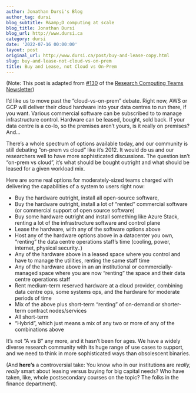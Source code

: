 ```yaml
---
author: Jonathan Dursi's Blog
author_tag: dursi
blog_subtitle: R&amp;D computing at scale
blog_title: Jonathan Dursi
blog_url: http://www.dursi.ca
category: dursi
date: '2022-07-16 00:00:00'
layout: post
original_url: http://www.dursi.ca/post/buy-and-lease-copy.html
slug: buy-and-lease-not-cloud-vs-on-prem
title: Buy and Lease, not Cloud vs On-Prem
---
```


<p>(Note: This post is adapted from <a href="https://www.researchcomputingteams.org/newsletter_issues/0130">#130</a> of the <a href="https://www.researchcomputingteams.org">Research Computing Teams Newsletter</a>)</p>


<p>I’d like us to move past the “cloud-vs-on-prem” debate.  Right now, AWS or GCP will deliver their cloud hardware into your data centres to run there, if you want.  Various commercial software can be subscribed to to manage infrastructure control.  Hardware can be leased, bought, sold back.  If your data centre is a co-lo, so the premises aren’t yours, is it really on premises?  And…</p>


<p>There’s a whole spectrum of options available today, and our community is still debating “on-prem vs cloud” like it’s 2012.  It would do us and our researchers well to have more sophisticated discussions.  The question isn’t “on-prem vs cloud”, it’s what should be bought outright and what should be leased for a given workload mix.</p>


<p>Here are some real options for moderately-sized teams charged with delivering the capabilities of a system to users right now:</p>


<ul>
  <li>Buy the hardware outright, install all open-source software,</li>
  <li>Buy the hardware outright, install a lot of “rented” commercial software (or commercial support of open source software)</li>
  <li>Buy some hardware outright and install something like Azure Stack, renting a lot of the infrastructure software and control plane</li>
  <li>Lease the hardware, with any of the software options above</li>
  <li>Host any of the hardware options above in a datacenter you own, “renting” the data centre operations staff’s time (cooling, power, internet, physical security..)</li>
  <li>Any of the hardware above in a leased space where you control and have to manage the utilities, renting the same staff time</li>
  <li>Any of the hardware above in an an institutional or commercially-managed space where you are now “renting” the space and their data centre operations staff</li>
  <li>Rent medium-term reserved hardware at a cloud provider, combining data centre ops, some systems ops, and the hardware for moderate periods of time</li>
  <li>Mix of the above plus short-term “renting” of on-demand or shorter-term contract nodes/services</li>
  <li>All short-term</li>
  <li>“Hybrid”, which just means a mix of any two or more of any of the combinations above</li>
</ul>

<p>It’s not “A vs B” any more, and it hasn’t been for ages.  We have a widely diverse research community with its huge range of use cases to support, and we need to think in more sophisticated ways than obsolescent binaries.</p>


<p>(And <strong>here’s</strong> a controversial take:  You know who in our institutions are <em>really, really</em> smart about leasing versus buying for big capital needs?  Who have taken, like, whole postsecondary courses on the topic?  The folks in the finance department).</p>